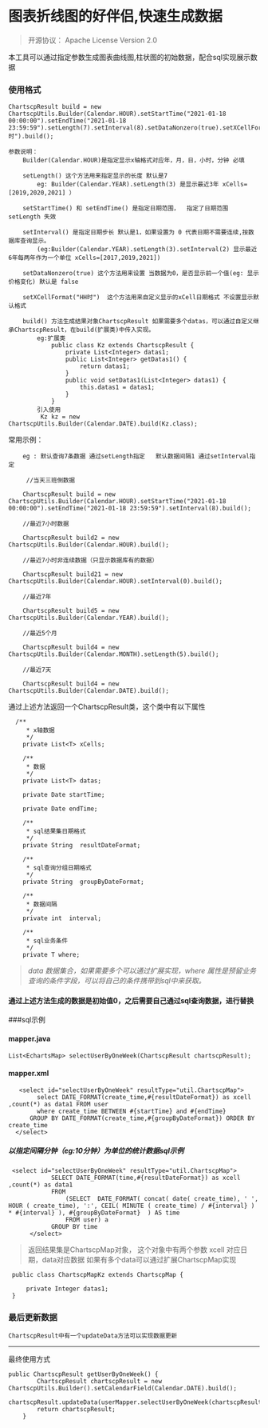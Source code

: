 # 图表折线图的好伴侣,快速生成数据

>开源协议： Apache License Version 2.0
 
 本工具可以通过指定参数生成图表曲线图,柱状图的初始数据，配合sql实现展示数据
 
 ### 使用格式
 
 	ChartscpResult build = new ChartscpUtils.Builder(Calendar.HOUR).setStartTime("2021-01-18 00:00:00").setEndTime("2021-01-18 23:59:59").setLength(7).setInterval(8).setDataNonzero(true).setXCellFormat("HH时").build();
	
	参数说明：
		Builder(Calendar.HOUR)是指定显示x轴格式对应年，月，日，小时，分钟 必填
	
		setLength() 这个方法用来指定显示的长度 默认是7 
			eg: Builder(Calendar.YEAR).setLength(3) 是显示最近3年 xCells=[2019,2020,2021] ）
	
		setStartTime() 和 setEndTime() 是指定日期范围，  指定了日期范围 setLength 失效
	
		setInterval() 是指定日期步长 默认是1，如果设置为 0 代表日期不需要连续,按数据库查询显示。		
			(eg:Builder(Calendar.YEAR).setLength(3).setInterval(2) 显示最近6年每两年作为一个单位 xCells=[2017,2019,2021])
			
		setDataNonzero(true) 这个方法用来设置 当数据为0，是否显示前一个值(eg: 显示价格变化) 默认是 false
	    
		setXCellFormat("HH时")  这个方法用来自定义显示的xCell日期格式 不设置显示默认格式
		
		build() 方法生成结果对象ChartscpResult 如果需要多个datas，可以通过自定义继承ChartscpResult，在build(扩展类)中传入实现。
			eg:扩展类
				public class Kz extends ChartscpResult {
					private List<Integer> datas1;
					public List<Integer> getDatas1() {
						return datas1;
					}
					public void setDatas1(List<Integer> datas1) {
						this.datas1 = datas1;
					}
				}
			引入使用
			 Kz kz = new ChartscpUtils.Builder(Calendar.DATE).build(Kz.class);
	  
  
  常用示例：
   
        eg : 默认查询7条数据 通过setLength指定   默认数据间隔1 通过setInterval指定
   
         //当天三班倒数据
   
        ChartscpResult build = new ChartscpUtils.Builder(Calendar.HOUR).setStartTime("2021-01-18 00:00:00").setEndTime("2021-01-18 23:59:59").setInterval(8).build();
   
        //最近7小时数据
   
        ChartscpResult build2 = new ChartscpUtils.Builder(Calendar.HOUR).build();
   
        //最近7小时非连续数据（只显示数据库有的数据）
   
        ChartscpResult build21 = new ChartscpUtils.Builder(Calendar.HOUR).setInterval(0).build();
   
        //最近7年
   
        ChartscpResult build5 = new ChartscpUtils.Builder(Calendar.YEAR).build();
   
        //最近5个月
   
        ChartscpResult build4 = new ChartscpUtils.Builder(Calendar.MONTH).setLength(5).build();
   
        //最近7天
   
        ChartscpResult build4 = new ChartscpUtils.Builder(Calendar.DATE).build();
        
        
 通过上述方法返回一个ChartscpResult类，这个类中有以下属性
        
      /**
         * x轴数据
         */
        private List<T> xCells;
    
        /**
         * 数据
         */
        private List<T> datas;
    
        private Date startTime;
    
        private Date endTime;
    
        /**
         * sql结果集日期格式
         */
        private String  resultDateFormat;
    
        /**
         * sql查询分组日期格式
         */
        private String  groupByDateFormat;
    
        /**
         * 数据间隔
         */
        private int  interval;
    
        /**
         * sql业务条件
         */
        private T where;   
    
>  *data 数据集合，如果需要多个可以通过扩展实现，where 属性是预留业务查询的条件字段，可以将自己的条件携带到sql中来获取。*
  
####  通过上述方法生成的数据是初始值0，之后需要自己通过sql查询数据，进行替换
  ###sql示例
#### mapper.java

    List<EchartsMap> selectUserByOneWeek(ChartscpResult chartscpResult);
    
 #### mapper.xml
 
       <select id="selectUserByOneWeek" resultType="util.ChartscpMap">    
            select DATE_FORMAT(create_time,#{resultDateFormat}) as xcell ,count(*) as data1 FROM user
            where create_time BETWEEN #{startTime} and #{endTime}
          GROUP BY DATE_FORMAT(create_time,#{groupByDateFormat}) ORDER BY create_time
      </select>
 
##### 以指定间隔分钟（eg:10分钟）为单位的统计数据sql示例

     <select id="selectUserByOneWeek" resultType="util.ChartscpMap">    
                SELECT DATE_FORMAT(time,#{resultDateFormat}) as xcell ,count(*) as data1
                FROM
                	(SELECT  DATE_FORMAT( concat( date( create_time), ' ', HOUR ( create_time), ':', CEIL( MINUTE ( create_time) / #{interval} ) * #{interval} ), #{groupByDateFormat}  ) AS time 
                	FROM user) a 
                GROUP BY time
          </select>
      
>返回结果集是ChartscpMap对象， 这个对象中有两个参数 xcell 对应日期，data对应数据 如果有多个data可以通过扩展ChartscpMap实现
    
     public class ChartscpMapKz extends ChartscpMap {
     
         private Integer datas1;
     }

### 最后更新数据
    ChartscpResult中有一个updateData方法可以实现数据更新
----   
   最终使用方式        
   
    public ChartscpResult getUserByOneWeek() {
            ChartscpResult chartscpResult = new ChartscpUtils.Builder().setCalendarField(Calendar.DATE).build();
            chartscpResult.updateData(userMapper.selectUserByOneWeek(chartscpResult));
            return chartscpResult;
        }

